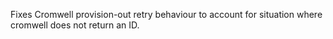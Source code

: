 Fixes Cromwell provision-out retry behaviour to account for situation where cromwell does not return an ID.
